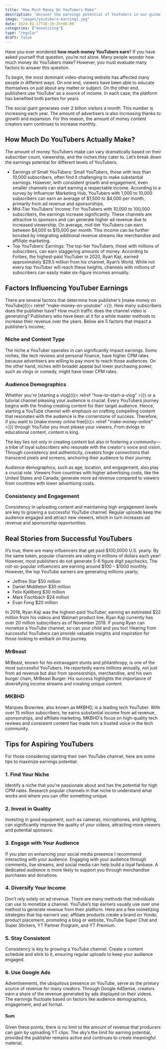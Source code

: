 ```yaml
---
title: "How Much Money Do YouTubers Make"
description: "Uncover the earnings potential of YouTubers in our guide. Learn about ad revenue, sponsorships, and strategies for maximizing income on the platform."
image: "images/youtubers-earnings.jpg"
date: 2024-02-17T18:19:25+06:00
categories: ["monetizing"]
type: "regular"
draft: false
---
```


Have you ever wondered **how much money YouTubers earn**? If you have asked yourself that question, you’re not alone. Many people wonder how much money do YouTubers make? However, you must evaluate many factors to answer this question.

To begin, the most dominant video-sharing website has affected many people in different ways. On one end, viewers have been able to educate themselves on just about any matter or subject. On the other end, publishers use YouTube’ as a source of income. In each case, the platform has benefited both parties for years.

The social giant generates over 2 billion visitors a month. This number is increasing each year. The amount of advertisers is also increasing thanks to growth and expansion. For this reason, the amount of money content creators earn continues to increase monthly.

## How Much Do YouTubers Actually Make?

The amount of money YouTubers make can vary dramatically based on their subscriber count, viewership, and the niches they cater to. Let’s break down the earnings potential for different levels of YouTubers.

* Earnings of Small YouTubers: Small YouTubers, those with less than 10,000 subscribers, often find it challenging to make substantial earnings. However, with consistent growth and engagement, even smaller channels can start earning a respectable income. According to a survey by Influencer Marketing Hub, YouTubers with 1,000 to 10,000 subscribers can earn an average of $1,500 to $4,000 per month, primarily from ad revenue and sponsorships.
* Mid-Tier YouTubers’ Income: For YouTubers with 10,000 to 100,000 subscribers, the earnings increase significantly. These channels are attractive to sponsors and can generate higher ad revenue due to increased viewership. On average, mid-tier YouTubers can earn between $4,000 to $15,000 per month. This income can be further boosted by integrating additional revenue streams like merchandise and affiliate marketing.
* Top YouTubers’ Earnings: The top-tier YouTubers, those with millions of subscribers, can earn staggering amounts of money. According to Forbes, the highest-paid YouTuber in 2020, Ryan Kaji, earned approximately $29.5 million from his channel, Ryan’s World. While not every top YouTuber will reach these heights, channels with millions of subscribers can easily make six-figure incomes annually.

## Factors Influencing YouTuber Earnings

There are several factors that determine how publisher’s [make money on YouTube]({{< relref "make-money-on-youtube" >}}). How many subscribers does the publisher have? How much traffic does the channel video is generating? Publishers who have been at it for a while master methods to increase their revenue over the years. Below are 5 factors that impact a publisher’s income;

### Niche and Content Type

The niche a YouTuber operates in can significantly impact earnings. Some niches, like tech reviews and personal finance, have higher CPM rates because advertisers are willing to pay more to reach those audiences. On the other hand, niches with broader appeal but lower purchasing power, such as vlogs or comedy, might have lower CPM rates.

### Audience Demographics

Whether you're [starting a vlog]({{< relref "how-to-start-a-vlog" >}}) or a tutorial channel pleasing your audience is crucial. Every YouTubers journey begins with the finding creating content for their target audience. Hence, starting a YouTube channel with emphasis on crafting compelling content that resonates with the audience is the cornerstone of success. Therefore, if you want to [make money online free]({{< relref "make-money-online" >}}) through YouTube you must please your viewers. From dvlogs to educational content, content is king.

The key lies not only in creating content but also in fostering a community—a tribe of loyal subscribers who resonate with the creator's voice and vision. Through consistency and authenticity, creators forge connections that transcend pixels and screens, anchoring their audience to their journey.

Audience demographics, such as age, location, and engagement, also play a crucial role. Viewers from countries with higher advertising costs, like the United States and Canada, generate more ad revenue compared to viewers from countries with lower advertising costs.

### Consistency and Engagement

Consistency in uploading content and maintaining high engagement levels are key to growing a successful YouTube channel. Regular uploads keep the audience engaged and attract new viewers, which in turn increases ad revenue and sponsorship opportunities.

## Real Stories from Successful YouTubers

It’s true, there are many influencers that get paid $100,0000 U.S. yearly. By the same token, popular channels are raking in millions of dollars each year! However, most publishers do not generate 5-6 figure digit paychecks. The not-so-popular influencers are earning around $100 – $1000 monthly. However, the top YouTube earners are generating millions yearly;

* Jeffree Star $50 million
* Daniel Middleton $30 million
* Felix Kjellberg $30 million
* Mark Fischbach $24 million
* Evan Fong $20 million

In 2018, Ryan Kaji was the highest-paid YouTuber, earning an estimated $22 million from his videos and Walmart product line. Ryan Kaji currently has over 20 million subscribers as of November 2019. If young Ryan can monetize a YouTube channel, so can your child and you too! Hearing from successful YouTubers can provide valuable insights and inspiration for those looking to embark on this journey.

### MrBeast

MrBeast, known for his extravagant stunts and philanthropy, is one of the most successful YouTubers. He reportedly earns millions annually, not just from ad revenue but also from sponsorships, merchandise, and his own burger chain, MrBeast Burger. His success highlights the importance of diversifying income streams and creating unique content.

### MKBHD

Marques Brownlee, also known as MKBHD, is a leading tech YouTuber. With over 15 million subscribers, he earns substantial income from ad revenue, sponsorships, and affiliate marketing. MKBHD's focus on high-quality tech reviews and consistent content has made him a trusted voice in the tech community.

## Tips for Aspiring YouTubers

For those considering starting their own YouTube channel, here are some tips to maximize earnings potential:

### 1. Find Your Niche

Identify a niche that you're passionate about and has the potential for high CPM rates. Research popular channels in that niche to understand what works and where you can offer something unique.

### 2. Invest in Quality

Investing in good equipment, such as cameras, microphones, and lighting, can significantly improve the quality of your videos, attracting more viewers and potential sponsors.

### 3. Engage with Your Audience

If you plan on enhancing your social media presence I recommend interacting with your audience. Engaging with your audience through comments, live streams, and social media can help build a loyal fanbase. A dedicated audience is more likely to support you through merchandise purchases and donations.

### 4. Diversify Your Income

Don't rely solely on ad revenue. There are many methods that individuals can use to monetize a channel. YouTube’s top earners usually use over one method to generate revenue from their platform. Here are a few monetizing strategies that top earners use; affiliate products create a brand on Yondo, product placement, promoting a blog or website, YouTube Super Chat and Super Stickers, YT Partner Program, and YT Premium.

### 5. Stay Consistent

Consistency is key to growing a YouTube channel. Create a content schedule and stick to it, ensuring regular uploads to keep your audience engaged.

### 6. Use Google Ads

Advertisements, the ubiquitous presence on YouTube, serve as the primary source of revenue for many creators. Through Google AdSense, creators earn a share of the revenue generated by ads displayed on their videos. The earnings fluctuate based on factors like audience demographics, engagement, and ad format.

#### Sum

Given these points, there is no limit to the amount of revenue that producers can gain by uploading YT clips. The sky’s the limit for earning potential, provided the publisher remains active and continues to create meaningful material.
